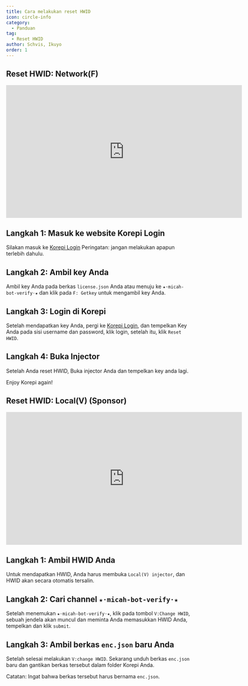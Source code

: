 ```yaml
---
title: Cara melakukan reset HWID
icon: circle-info
category:
  - Panduan
tag:
  - Reset HWID
author: Schvis, Ikuyo
order: 1
---
```


## Reset HWID: Network(F)

<iframe width="640" height="360" src="https://www.youtube.com/embed/DRSEmYsl4F4" title="how to change hwid for F" frameborder="0" allow="accelerometer; autoplay; clipboard-write; encrypted-media; gyroscope; picture-in-picture; web-share" allowfullscreen></iframe>

## Langkah 1: Masuk ke website Korepi Login

Silakan masuk ke [Korepi Login](https://keyauth.cc/panel/Strigger/Korepi)
Peringatan: jangan melakukan apapun terlebih dahulu.

## Langkah 2: Ambil key Anda

Ambil key Anda pada berkas `license.json` Anda atau menuju ke `★⋅micah-bot-verify⋅★` dan klik pada `F: Getkey` untuk mengambil key Anda.

## Langkah 3: Login di Korepi

Setelah mendapatkan key Anda, pergi ke [Korepi Login](https://keyauth.cc/panel/Strigger/Korepi), dan tempelkan Key Anda pada sisi username dan password, klik login, setelah itu, klik `Reset HWID`.

## Langkah 4: Buka Injector

Setelah Anda reset HWID, Buka injector Anda dan tempelkan key anda lagi.

Enjoy Korepi again!

## Reset HWID: Local(V) (Sponsor)
<iframe width="640" height="360" src="https://www.youtube.com/embed/q0G9UZHErrg?list=PL5eI1Tb64p56Mp6JqoR_o3BYk9UFTbOQI" title="How to reset Local V HWID" frameborder="0" allow="accelerometer; autoplay; clipboard-write; encrypted-media; gyroscope; picture-in-picture; web-share" allowfullscreen></iframe>

## Langkah 1: Ambil HWID Anda

Untuk mendapatkan HWID, Anda harus membuka  `Local(V) injector`, dan HWID akan secara otomatis tersalin.

## Langkah 2: Cari channel `★⋅micah-bot-verify⋅★`

Setelah menemukan `★⋅micah-bot-verify⋅★`, klik pada tombol `V:Change HWID`, sebuah jendela akan muncul dan meminta Anda memasukkan HWID Anda, tempelkan dan klik `submit`.

## Langkah 3: Ambil berkas `enc.json` baru Anda

Setelah selesai melakukan `V:change HWID`. Sekarang unduh berkas `enc.json` baru dan gantikan berkas tersebut dalam folder Korepi Anda.

Catatan: Ingat bahwa berkas tersebut harus bernama `enc.json`.

